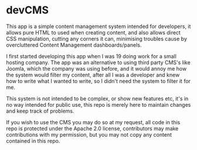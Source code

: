 devCMS
======

This app is a simple content management system intended for developers, it allows pure HTML to used when creating content, and also allows direct CSS manipulation, cutting any corners it can, minimising troubles cause by overcluttered Content Management dashboards/panels. 

I first started developing this app when I was 19 doing work for a small hosting company. The app was an alternative to using third party CMS's like Joomla, which the company was using before, and it would annoy me how the system would filter my content, after all I was a developer and knew how to write what I wanted to write, so I didn't need the system to filter it for me.

This system is not intended to be complex, or show new features etc, it's in no way intended for public use, this repo is merely here to maintain changes and keep track of problems.


If you wish to use the CMS you may do so at my request, all code in this repo is protected under the Apache 2.0 license, contributors may make contributions with my permission, but you may not copy any content contained in this repo.

